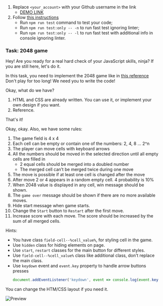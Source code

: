 1. Replace `<your_account>` with your Github username in the link
    - [DEMO LINK](https://SerhiiUnhurian.github.io/js_2048_game/)
2. Follow [this instructions](https://mate-academy.github.io/layout_task-guideline/)
    - Run `npm run test` command to test your code;
    - Run `npm run test:only -- -n` to run fast test ignoring linter;
    - Run `npm run test:only -- -l` to run fast test with additional info in console ignoring linter.

### Task: 2048 game

Hey! Are you ready for a real hard check of your JavaScript skills, ninja?
If you are still here, let's do it.

In this task, you need to implement the 2048 game like in [this reference](https://play2048.co/)
Don't play for too long! We need you to write the code!

Okay, what do we have?
1) HTML and CSS are already written. You can use it, or implement your own design if you want.
2) Reference.

That's it!

Okay, okay. Also, we have some rules:
1) The game field is 4 x 4
2) Each cell can be empty or contain one of the numbers: 2, 4, 8 ... 2^n
3) The player can move cells with keyboard arrows
4) All the numbers should be moved in the selected direction until all empty cells are filled in
   - 2 equal cells should be merged into a doubled number
   - The merged cell can’t be merged twice during one move
5) The move is possible if at least one cell is changed after the move
6) After move 2 or 4 appears in a random empty cell. 4 probability is 10%
7) When 2048 value is displayed in any cell, win message should be shown.
8) The `game over` message should be shown if there are no more available moves.
9) Hide start message when game starts.
10) Change the `Start` button to `Restart` after the first move.
11) Increase score with each move. The score should be increased by the sum of all merged cells.

Hints:
- You have class `field-cell--%cell_value%`, for styling cell in the game.
- Use `hidden` class for hiding elements on page.
- Use `start`, `restart` classes for the main button for different styles.
- Use `field-cell--%cell_value%` class like additional class, don't replace the main class.
- Use `keydown` event and `event.key` property to handle arrow buttons presses
    ```js
    document.addEventListener('keydown', event => console.log(event.key));
    ```

You can change the HTM/CSS layout if you need it.

![Preview](./src/images/reference.png)
